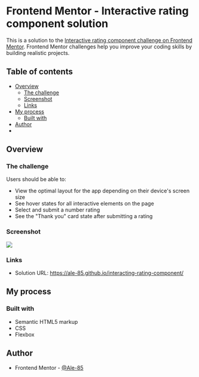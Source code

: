 # Frontend Mentor - Interactive rating component solution

This is a solution to the [Interactive rating component challenge on Frontend Mentor](https://www.frontendmentor.io/challenges/interactive-rating-component-koxpeBUmI). Frontend Mentor challenges help you improve your coding skills by building realistic projects. 

## Table of contents

- [Overview](#overview)
  - [The challenge](#the-challenge)
  - [Screenshot](#screenshoot)
  - [Links](#links)
- [My process](#my-process)
  - [Built with](#built-with)
- [Author](#author)
-



## Overview

### The challenge

Users should be able to:

- View the optimal layout for the app depending on their device's screen size
- See hover states for all interactive elements on the page
- Select and submit a number rating
- See the "Thank you" card state after submitting a rating

### Screenshot

![](./screenshot.jpg)

### Links

- Solution URL: https://ale-85.github.io/interacting-rating-component/

## My process

### Built with

- Semantic HTML5 markup
- CSS
- Flexbox


## Author

- Frontend Mentor - [@Ale-85](https://www.frontendmentor.io/profile/Ale-85)




